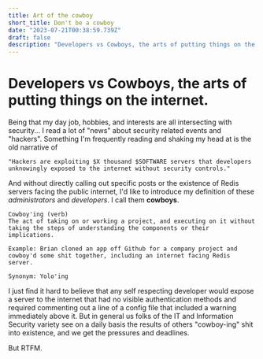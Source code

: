 ```yaml
---
title: Art of the cowboy
short_title: Don't be a cowboy
date: "2023-07-21T00:38:59.739Z"
draft: false
description: "Developers vs Cowboys, the arts of putting things on the internet."
---
```


# Developers vs Cowboys, the arts of putting things on the internet.

Being that my day job, hobbies, and interests are all intersecting with security... I read a lot of "news" about security related events and "hackers". Something I'm frequently reading and shaking my head at is the old narrative of 
```
"Hackers are exploiting $X thousand $SOFTWARE servers that developers unknowingly exposed to the internet without security controls."
```
And without directly calling out specific posts or the existence of Redis servers facing the public internet, I'd like to introduce my definition of these _administrators_ and _developers_. I call them **cowboys**.
```
Cowboy'ing (verb)
The act of taking on or working a project, and executing on it without taking the steps of understanding the components or their implications.

Example: Brian cloned an app off Github for a company project and cowboy'd some shit together, including an internet facing Redis server.

Synonym: Yolo'ing
```

I just find it hard to believe that any self respecting developer would expose a server to the internet that had no visible authentication methods and required commenting out a line of a config file that included a warning immediately above it. But in general us folks of the IT and Information Security variety see on a daily basis the results of others "cowboy-ing" shit into existence, and we get the pressures and deadlines. 

But RTFM.